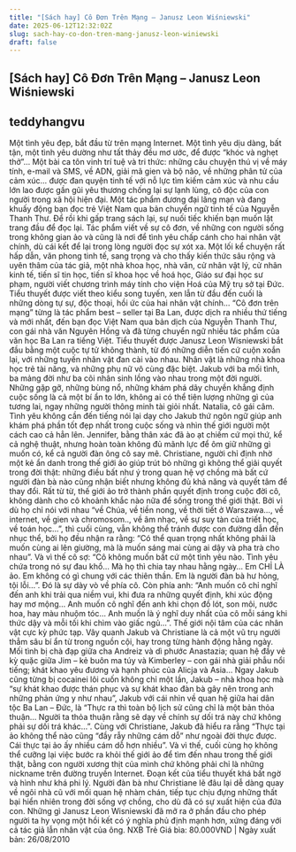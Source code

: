 ```yaml
---
title: "[Sách hay] Cô Đơn Trên Mạng – Janusz Leon Wiśniewski"
date: 2025-06-12T12:32:02Z
slug: sach-hay-co-don-tren-mang-janusz-leon-winiewski
draft: false
---
```


## [Sách hay] Cô Đơn Trên Mạng – Janusz Leon Wiśniewski

## teddyhangvu

​Một tình yêu đẹp, bắt đầu từ trên mạng Internet. Một tình yêu dịu dàng, bất tận, một tình yêu dường như tất thảy đều mơ ước, để được “khóc và nghẹt thở”…
Một bài ca tôn vinh trí tuệ và tri thức: những câu chuyện thú vị về máy tính, e-mail và SMS, về ADN, giải mã gien và bộ não, về những phân tử của cảm xúc… được đan quyện tinh tế với nỗ lực tìm kiếm cảm xúc và nhu cầu lớn lao được gần gũi yêu thương chống lại sự lạnh lùng, cô độc của con người trong xã hội hiện đại.
Một tác phẩm đương đại lãng mạn và đang khuấy động bạn đọc trẻ Việt Nam qua bản chuyển ngữ tinh tế của Nguyễn Thanh Thư. Để rồi khi gấp trang sách lại, sự nuối tiếc khiến bạn muốn lật trang đầu để đọc lại. Tác phẩm viết về sự cô đơn, về những con người sống trong không gian ảo và cũng là nơi để tình yêu chấp cánh cho hai nhân vật chính, dù cái kết để lại trong lòng người đọc sự xót xa.
Một lối kể chuyện rất hấp dẫn, văn phong tinh tế, sang trọng và cho thấy kiến thức sâu rộng và uyên thâm của tác giả, một nhà khoa học, nhà văn, cử nhân vật lý, cử nhân kinh tế, tiến sĩ tin học, tiến sĩ khoa học về hoá học, Giáo sư đại học sư phạm, người viết chương trình máy tính cho viện Hoá của Mỹ trụ sở tại Đức. Tiểu thuyết được viết theo kiểu song tuyến, xen lẫn từ đầu đến cuối là những dòng tự sự, độc thoại, hồi ức của hai nhân vật chính…
“Cô đơn trên mạng” từng là tác phẩm best – seller tại Ba Lan, được dịch ra nhiều thứ tiếng và mới nhất, đến bạn đọc Việt Nam qua bản dịch của Nguyễn Thanh Thư, con gái nhà văn Nguyên Hồng và đã từng chuyển ngữ nhiều tác phẩm của văn học Ba Lan ra tiếng Việt.
Tiểu thuyết được Janusz Leon Wisniewski bắt đầu bằng một cuộc tự tử không thành, từ đó những diễn tiến cứ cuộn xoắn lại, với những tuyến nhân vật đan cài vào nhau. Nhân vật là những nhà khoa học trẻ tài năng, và những phụ nữ vô cùng đặc biệt. Jakub với ba mối tình, ba mảng đời như ba cõi nhân sinh lồng vào nhau trong một đời người. Những gặp gỡ, những bùng nổ, những khám phá dây chuyền khẳng định cuộc sống là cả một bí ẩn to lớn, không ai có thể tiên lượng những gì của tương lai, ngay những người thông minh tài giỏi nhất.
Natalia, cô gái câm. Tình yêu không cần đến tiếng nói lại dạy cho Jakub thứ ngôn ngữ giúp anh khám phá phần tốt đẹp nhất trong cuộc sống và nhìn thế giới người một cách cao cả hẳn lên. Jennifer, bằng thân xác đã ào ạt chiếm cứ mọi thứ, kể cả nghệ thuật, nhưng hoàn toàn không đủ mãnh lực để ôm giữ những gì muốn có, kể cả người đàn ông cô say mê. Christiane, người chỉ định nhờ một kẻ ẩn danh trong thế giới ảo giúp trút bỏ những gì không thể giải quyết trong đời thật: những điều bất như ý trong quan hệ vợ chồng mà bất cứ người đàn bà nào cũng nhận biết nhưng không đủ khả năng và quyết tâm để thay đổi. Rất từ từ, thế giới ảo trở thành phần quyết định trong cuộc đời cô, không dành cho cô khoảnh khắc nào nữa để sống trong thế giới thật.
Bởi vì dù họ chỉ nói với nhau “về Chúa, về tiền nong, về thời tiết ở Warszawa…, về internet, về gien và chromosom.., về âm nhạc, về sự suy tàn của triết học, về toán học…”, thì cuối cùng, vẫn không thể tránh được con đường dẫn đến nhục thể, bởi họ đều nhận ra rằng: “Có thể quan trọng nhất không phải là muốn cùng ai lên giường, mà là muốn sáng mai cùng ai dậy và pha trà cho nhau”. Và vì thế cô sợ: “Cô không muốn bất cứ một tình yêu nào. Tình yêu chứa trong nó sự đau khổ… Mà họ thì chia tay nhau hằng ngày… Em CHỈ LÀ ảo. Em không có gì chung với các thiên thần. Em là người đàn bà hư hỏng, tội lỗi…”. Đó là sự dày vò về phía cô. Còn phía anh: “Anh muốn cô chỉ nghĩ đến anh khi trải qua niềm vui, khi đưa ra những quyết định, khi xúc động hay mơ mộng… Anh muốn cô nghĩ đến anh khi chọn đồ lót, son môi, nước hoa, hay màu nhuộm tóc… Anh muốn là ý nghĩ duy nhất của cô mỗi sáng khi thức dậy và mỗi tối khi chìm vào giấc ngủ…”.
Thế giới nội tâm của các nhân vật cực kỳ phức tạp. Vây quanh Jakub và Christiane là cả một vũ trụ người thẳm sâu bí ẩn từ trong nguồn cội, hay trong từng hành động hằng ngày. Mối tình bị chà đạp giữa cha Andreiz và dì phước Anastazia; quan hệ đầy vẻ kỳ quặc giữa Jim – kẻ buôn ma túy và Kimberley – con gái nhà giải phẫu nổi tiếng; khát khao yêu đương và hạnh phúc của Alicja và Asia… Ngay Jakub cũng từng bị cocainei lôi cuốn không chỉ một lần, Jakub – nhà khoa học mà “sự khát khao được thán phục và sự khát khao đàn bà gây nên trong anh những phản ứng y như nhau”, Jakub với cái nhìn về quan hệ giữa hai dân tộc Ba Lan – Đức, là “Thực ra thì toàn bộ lịch sử cũng chỉ là một bản thỏa thuận… Người ta thỏa thuận rằng sẽ dạy về chính sự dối trá này chứ không phải sự dối trá khác…”. Cùng với Christiane, Jakub đã hiểu ra rằng “Thực tại ảo không thể nào cũng “đầy rẫy những cám dỗ” như ngoài đời thực được. Cái thực tại ảo ấy nhiều cám dỗ hơn nhiều”.
Và vì thế, cuối cùng họ không thể cưỡng lại việc bước ra khỏi thế giới ảo để tìm đến nhau trong thế giới thật, bằng con người xương thịt của mình chứ không phải chỉ là những nickname trên đường truyền Internet. Đoạn kết của tiểu thuyết khá bất ngờ và hình như khá phi lý. Người đàn bà như Christiane lẽ đâu lại dễ dàng quay về ngôi nhà cũ với mối quan hệ nhàm chán, tiếp tục chịu đựng những thất bại hiển nhiên trong đời sống vợ chồng, cho dù đã có sự xuất hiện của đứa con. Những gì Janusz Leon Wisniewski đã mở ra ở phần đầu cho phép người ta hy vọng một hồi kết có ý nghĩa phủ định mạnh hơn, xứng đáng với cả tác giả lẫn nhân vật của ông.
NXB Trẻ
Giá bìa: 80.000VND | Ngày xuất bản: 26/08/2010